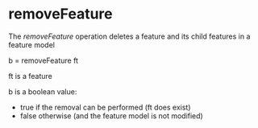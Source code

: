 # removeFeature

The *removeFeature* operation deletes a feature and its child features in a feature model

b = removeFeature ft

ft is a feature

b is a boolean value:
 * true if the removal can be performed (ft does exist)
 * false otherwise (and the feature model is not modified)

